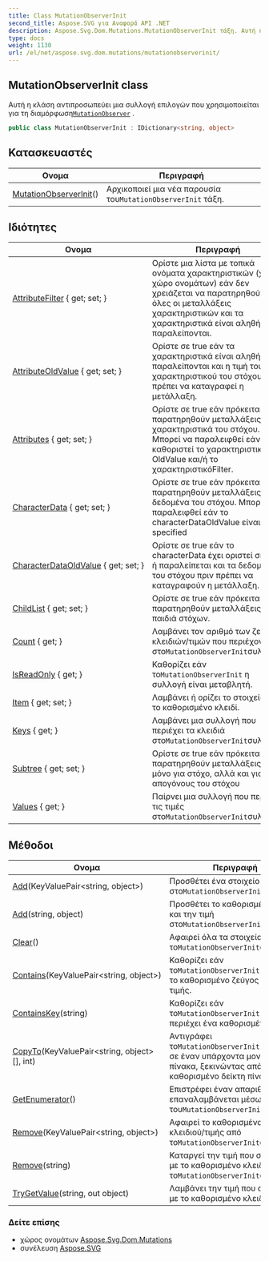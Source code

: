 ```yaml
---
title: Class MutationObserverInit
second_title: Aspose.SVG για Αναφορά API .NET
description: Aspose.Svg.Dom.Mutations.MutationObserverInit τάξη. Αυτή η κλάση αντιπροσωπεύει μια συλλογή επιλογών που χρησιμοποιείται για τη διαμόρφωσηMutationObserver .
type: docs
weight: 1130
url: /el/net/aspose.svg.dom.mutations/mutationobserverinit/
---
```

## MutationObserverInit class

Αυτή η κλάση αντιπροσωπεύει μια συλλογή επιλογών που χρησιμοποιείται για τη διαμόρφωση[`MutationObserver`](../mutationobserver/) .

```csharp
public class MutationObserverInit : IDictionary<string, object>
```

## Κατασκευαστές

| Ονομα | Περιγραφή |
| --- | --- |
| [MutationObserverInit](mutationobserverinit/)() | Αρχικοποιεί μια νέα παρουσία του`MutationObserverInit` τάξη. |

## Ιδιότητες

| Ονομα | Περιγραφή |
| --- | --- |
| [AttributeFilter](../../aspose.svg.dom.mutations/mutationobserverinit/attributefilter/) { get; set; } | Ορίστε μια λίστα με τοπικά ονόματα χαρακτηριστικών (χωρίς χώρο ονομάτων) εάν δεν χρειάζεται να παρατηρηθούν όλες οι μεταλλάξεις χαρακτηριστικών και τα χαρακτηριστικά είναι αληθή ή παραλείπονται. |
| [AttributeOldValue](../../aspose.svg.dom.mutations/mutationobserverinit/attributeoldvalue/) { get; set; } | Ορίστε σε true εάν τα χαρακτηριστικά είναι αληθή ή παραλείπονται και η τιμή του χαρακτηριστικού του στόχου πριν πρέπει να καταγραφεί η μετάλλαξη. |
| [Attributes](../../aspose.svg.dom.mutations/mutationobserverinit/attributes/) { get; set; } | Ορίστε σε true εάν πρόκειται να παρατηρηθούν μεταλλάξεις στα χαρακτηριστικά του στόχου. Μπορεί να παραλειφθεί εάν έχει καθοριστεί το χαρακτηριστικό OldValue και/ή το χαρακτηριστικόFilter. |
| [CharacterData](../../aspose.svg.dom.mutations/mutationobserverinit/characterdata/) { get; set; } | Ορίστε σε true εάν πρόκειται να παρατηρηθούν μεταλλάξεις στα δεδομένα του στόχου. Μπορεί να παραλειφθεί εάν το characterDataOldValue είναι specified |
| [CharacterDataOldValue](../../aspose.svg.dom.mutations/mutationobserverinit/characterdataoldvalue/) { get; set; } | Ορίστε σε true εάν το characterData έχει οριστεί σε true ή παραλείπεται και τα δεδομένα του στόχου πριν πρέπει να καταγραφούν η μετάλλαξη. |
| [ChildList](../../aspose.svg.dom.mutations/mutationobserverinit/childlist/) { get; set; } | Ορίστε σε true εάν πρόκειται να παρατηρηθούν μεταλλάξεις στα παιδιά στόχων. |
| [Count](../../aspose.svg.dom.mutations/mutationobserverinit/count/) { get; } | Λαμβάνει τον αριθμό των ζευγών κλειδιών/τιμών που περιέχονται στο`MutationObserverInit`συλλογή. |
| [IsReadOnly](../../aspose.svg.dom.mutations/mutationobserverinit/isreadonly/) { get; } | Καθορίζει εάν το`MutationObserverInit` η συλλογή είναι μεταβλητή. |
| [Item](../../aspose.svg.dom.mutations/mutationobserverinit/item/) { get; set; } | Λαμβάνει ή ορίζει το στοιχείο με το καθορισμένο κλειδί. |
| [Keys](../../aspose.svg.dom.mutations/mutationobserverinit/keys/) { get; } | Λαμβάνει μια συλλογή που περιέχει τα κλειδιά στο`MutationObserverInit`συλλογή. |
| [Subtree](../../aspose.svg.dom.mutations/mutationobserverinit/subtree/) { get; set; } | Ορίστε σε true εάν πρόκειται να παρατηρηθούν μεταλλάξεις όχι μόνο για στόχο, αλλά και για τους απογόνους του στόχου |
| [Values](../../aspose.svg.dom.mutations/mutationobserverinit/values/) { get; } | Παίρνει μια συλλογή που περιέχει τις τιμές στο`MutationObserverInit`συλλογή. |

## Μέθοδοι

| Ονομα | Περιγραφή |
| --- | --- |
| [Add](../../aspose.svg.dom.mutations/mutationobserverinit/add/#add)(KeyValuePair&lt;string, object&gt;) | Προσθέτει ένα στοιχείο στο`MutationObserverInit`συλλογή. |
| [Add](../../aspose.svg.dom.mutations/mutationobserverinit/add/#add_1)(string, object) | Προσθέτει το καθορισμένο κλειδί και την τιμή στο`MutationObserverInit`συλλογή. |
| [Clear](../../aspose.svg.dom.mutations/mutationobserverinit/clear/)() | Αφαιρεί όλα τα στοιχεία από το`MutationObserverInit`συλλογή. |
| [Contains](../../aspose.svg.dom.mutations/mutationobserverinit/contains/)(KeyValuePair&lt;string, object&gt;) | Καθορίζει εάν το`MutationObserverInit` περιέχει το καθορισμένο ζεύγος κλειδιού/τιμής. |
| [ContainsKey](../../aspose.svg.dom.mutations/mutationobserverinit/containskey/)(string) | Καθορίζει εάν το`MutationObserverInit` συλλογή περιέχει ένα καθορισμένο κλειδί. |
| [CopyTo](../../aspose.svg.dom.mutations/mutationobserverinit/copyto/)(KeyValuePair&lt;string, object&gt;[], int) | Αντιγράφει το`MutationObserverInit` στοιχεία σε έναν υπάρχοντα μονοδιάστατο πίνακα, ξεκινώντας από τον καθορισμένο δείκτη πίνακα. |
| [GetEnumerator](../../aspose.svg.dom.mutations/mutationobserverinit/getenumerator/)() | Επιστρέφει έναν απαριθμητή που επαναλαμβάνεται μέσω του`MutationObserverInit` στοιχεία. |
| [Remove](../../aspose.svg.dom.mutations/mutationobserverinit/remove/#remove)(KeyValuePair&lt;string, object&gt;) | Αφαιρεί το καθορισμένο ζεύγος κλειδιού/τιμής από το`MutationObserverInit`συλλογή. |
| [Remove](../../aspose.svg.dom.mutations/mutationobserverinit/remove/#remove_1)(string) | Καταργεί την τιμή που σχετίζεται με το καθορισμένο κλειδί από το`MutationObserverInit`συλλογή. |
| [TryGetValue](../../aspose.svg.dom.mutations/mutationobserverinit/trygetvalue/)(string, out object) | Λαμβάνει την τιμή που σχετίζεται με το καθορισμένο κλειδί. |

### Δείτε επίσης

* χώρος ονομάτων [Aspose.Svg.Dom.Mutations](../../aspose.svg.dom.mutations/)
* συνέλευση [Aspose.SVG](../../)



